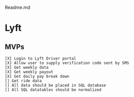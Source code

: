 Readme.md

# Lyft

## MVPs
    [X] Login to Lyft Driver portal
    [X] Allow user to supply verification code sent by SMS
    [X] Get weekly data
    [X] Get weekly payout
    [X] Get daily pay break down
    [] Get ride data
    [] All data should be placed in SQL database
    [] All SQL datatables should be normalized
    

